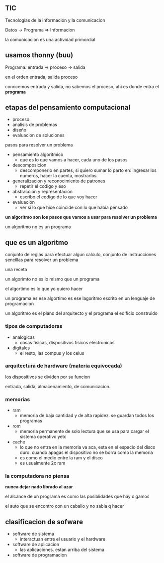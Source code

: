 ## TIC

Tecnologias de la informacion y la comunicacion

Datos → Programa ⇒ Informacion

la comunicacion es una actividad primordial

## usamos thonny (buu)

Programa: entrada → proceso ⇒ salida

en el orden entrada, salida proceso

conocemos entrada y salida, no sabemos el proceso, ahi es donde entra el **programa**

## etapas del pensamiento computacional

- proceso
- analisis de problemas
- diseño
- evaluacion de soluciones

pasos para resolver un problema

- pensamiento algoritmico
    - que es lo que vamos a hacer, cada uno de los pasos
- descomposicion
    - descomponerlo en partes, si quiero sumar lo parto en: ingresar los numeros, hacer la cuenta, mostrarlos
- generalizacion y reconocimiento de patrones
    - repetir el codigo y eso
- abstraccion y representacion
    - escribo el codigo de lo que voy hacer
- evaluacion
    - ver si lo que hice coincide con lo que habia pensado

**un algoritmo son los pasos que vamos a usar para resolver un problema**

un algoritmo no es un programa

## que es un algoritmo

conjunto de reglas para efectuar algun calculo, conjunto de instrucciones sencillas para resolver un problema

una receta

un algorimto no es lo mismo que un programa

el algortimo es lo que yo quiero hacer

un programa es ese algortimo es ese lagoritmo escrito en un lenguaje de programacion

un algoritmo es el plano del arquitecto y el programa el edificio construido

### tipos de computadoras

- analogicas
    - cosas fisicas, dispositivos fisicos electronicos
- digitales
    - el resto, las compus y los celus

### arquitectura de hardware (materia equivocada)

los dispositivos se dividen por su funcion

entrada, salida, almacenamiento, de comunicacion.

### memorias

- ram
    - memoria de baja cantidad y de alta rapidez. se guardan todos los programas
- rom
    - memoria permanente de solo lectura que se usa para cargar el sistema operativo yetc
- cache
    - lo que no entra en la memoria va aca, esta en el espacio del disco duro. cuando apagas el dispositivo no se borra como la memoria
    - es como el medio entre la ram y el disco
    - es usualmente 2x ram

### la computadora no piensa

**nunca dejar nado librado al azar**

el alcance de un programa es como las posiblidades que hay digamos

el auto que se encontro con un caballo y no sabia q hacer

## clasificacion de sofware

- software de sistema
    - interactuan entre el usuario y el hardware
- software de aplicacion
    - las aplicaciones. estan arriba del sistema
- software de programacion